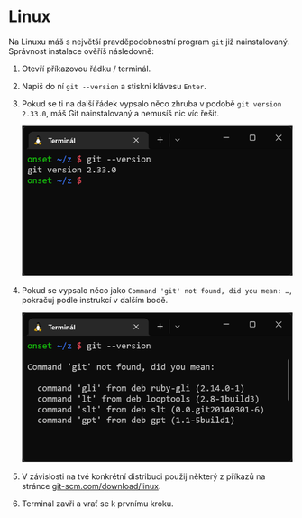 # Linux

Na Linuxu máš s největší pravděpodobnostní program `git` již nainstalovaný. Správnost instalace ověříš následovně:

1. Otevří příkazovou řádku / terminál.

1. Napiš do ní `git --version` a stiskni klávesu `Enter`.

1. Pokud se ti na další řádek vypsalo něco zhruba v podobě `git version 2.33.0`, máš Git nainstalovaný a nemusíš nic víc řešit.

   ![terminál s nainstalovaným Gitem](git-version-nainstalovane.png)

1. Pokud se vypsalo něco jako `Command 'git' not found, did you mean: …`, pokračuj podle instrukcí v dalším bodě.

   ![terminál s nenainstalovaným Gitem](git-version-nenainstalovane.png)

1. V závislosti na tvé konkrétní distribuci použij některý z příkazů na stránce [git-scm.com/download/linux](https://git-scm.com/download/linux).

1. Terminál zavři a vrať se k prvnímu kroku.
